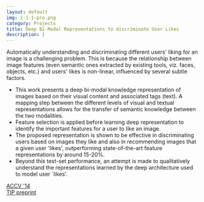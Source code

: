 ```yaml
---
layout: default
img: 1-1-1-pro.png
category: Projects
title: Deep Bi-Modal Representations to discriminate User Likes
description: |
---
```


Automatically understanding and discriminating different users' liking for an image is a challenging problem. This is because the relationship between image features (even semantic ones extracted by existing tools, viz. faces, objects, etc.) and users' likes is non-linear, influenced by several subtle factors. 
  * This work presents a deep bi-modal knowledge representation of images based on their visual content and associated tags (text). A mapping step between the different levels of visual and textual representations allows for the transfer of semantic knowledge between the two modalities. 
  * Feature selection is applied before learning deep representation to identify the important features for a user to like an image. 
  * The proposed representation is shown to be effective in discriminating users based on images they like and also in recommending images that a given user 'likes', outperforming state-of-the-art feature representations by around 15-20\%. 
  * Beyond this test-set performance, an attempt is made to qualitatively understand the representations learned by the deep architecture used to model user `likes'.
  
[ACCV '14](https://www.dropbox.com/s/cjjxt1cqw7wdqtk/ACCV2014.pdf?dl=1)     
[TIP preprint](https://www.dropbox.com/s/xdx9p9ngrhayexs/TIP_Submission_R2.pdf?dl=1)  
